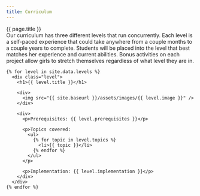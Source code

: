 ```yaml
---
title: Curriculum
---
```


<div class="post container">
  <div class="title">
    {{ page.title }}
  </div>

  <div class="content">
    Our curriculum has three different levels that run concurrently. Each level is a self-paced experience that could take anywhere from a couple months to a couple years to complete. Students will be placed into the level that best matches her experience and current abilities. Bonus activities on each project allow girls to stretch themselves regardless of what level they are in.

    {% for level in site.data.levels %}
      <div class="level">
        <h1>{{ level.title }}</h1>

        <div>
          <img src="{{ site.baseurl }}/assets/images/{{ level.image }}" />
        </div>

        <div>
          <p>Prerequisites: {{ level.prerequisites }}</p>

          <p>Topics covered:
            <ul>
              {% for topic in level.topics %}
                <li>{{ topic }}</li>
              {% endfor %}
            </ul>
          </p>

          <p>Implementation: {{ level.implementation }}</p>
        </div>
      </div>
    {% endfor %}
  </div>
</div>

